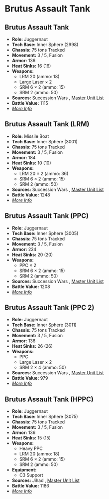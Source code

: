 # Brutus Assault Tank 

## Brutus Assault Tank 

- **Role:** Juggernaut 
- **Tech Base:** Inner Sphere (2998) 
- **Chassis:** 75 tons Tracked 
- **Movement:** 3 / 5, Fusion 
- **Armor:** 136 
- **Heat Sinks:** 16 (16) 
- **Weapons:** 
  - LRM 20 (ammo: 18) 
  - Large Laser × 2 
  - SRM 6 × 2 (ammo: 15) 
  - SRM 2 (ammo: 50) 
- **Sources:** Succession Wars , [Master Unit List](http://masterunitlist.info/Unit/Details/435) 
- **Battle Value:** 1115 
- [*More Info*](brutus_assault_tank/brutus_assault_tank.md) 

## Brutus Assault Tank (LRM) 

- **Role:** Missile Boat 
- **Tech Base:** Inner Sphere (3001) 
- **Chassis:** 75 tons Tracked 
- **Movement:** 3 / 5, Fusion 
- **Armor:** 184 
- **Heat Sinks:** 10 (10) 
- **Weapons:** 
  - LRM 20 × 2 (ammo: 36) 
  - SRM 6 × 2 (ammo: 15) 
  - SRM 2 (ammo: 50) 
- **Sources:** Succession Wars , [Master Unit List](http://masterunitlist.info/Unit/Details/432) 
- **Battle Value:** 1248 
- [*More Info*](brutus_assault_tank/brutus_assault_tank_lrm.md) 

## Brutus Assault Tank (PPC) 

- **Role:** Juggernaut 
- **Tech Base:** Inner Sphere (3005) 
- **Chassis:** 75 tons Tracked 
- **Movement:** 3 / 5, Fusion 
- **Armor:** 224 
- **Heat Sinks:** 20 (20) 
- **Weapons:** 
  - PPC × 2 
  - SRM 6 × 2 (ammo: 15) 
  - SRM 2 (ammo: 50) 
- **Sources:** Succession Wars , [Master Unit List](http://masterunitlist.info/Unit/Details/434) 
- **Battle Value:** 1208 
- [*More Info*](brutus_assault_tank/brutus_assault_tank_ppc.md) 

## Brutus Assault Tank (PPC 2) 

- **Role:** Juggernaut 
- **Tech Base:** Inner Sphere (3011) 
- **Chassis:** 75 tons Tracked 
- **Movement:** 3 / 5, Fusion 
- **Armor:** 136 
- **Heat Sinks:** 26 (26) 
- **Weapons:** 
  - PPC 
  - Large Laser × 2 
  - SRM 2 × 4 (ammo: 50) 
- **Sources:** Succession Wars , [Master Unit List](http://masterunitlist.info/Unit/Details/433) 
- **Battle Value:** 979 
- [*More Info*](brutus_assault_tank/brutus_assault_tank_ppc_2.md) 

## Brutus Assault Tank (HPPC) 

- **Role:** Juggernaut 
- **Tech Base:** Inner Sphere (3075) 
- **Chassis:** 75 tons Tracked 
- **Movement:** 3 / 5, Fusion 
- **Armor:** 136 
- **Heat Sinks:** 15 (15) 
- **Weapons:** 
  - Heavy PPC 
  - LRM 20 (ammo: 18) 
  - SRM 6 × 2 (ammo: 15) 
  - SRM 2 (ammo: 50) 
- **Equipment:** 
  - C3 Support 
- **Sources:** Jihad , [Master Unit List](http://masterunitlist.info/Unit/Details/431) 
- **Battle Value:** 1186 
- [*More Info*](brutus_assault_tank/brutus_assault_tank_hppc.md) 


